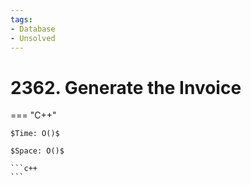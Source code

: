 ```yaml
---
tags:
- Database
- Unsolved
---
```



# 2362. Generate the Invoice

=== "C++"

    $Time: O()$

    $Space: O()$

    ```c++
    ```
